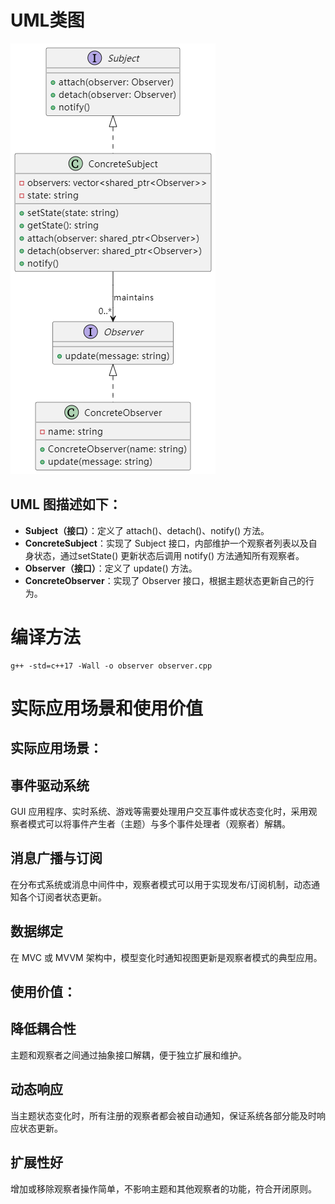 # UML类图
![alt text](image.png)

## UML 图描述如下：

- **Subject（接口）**：定义了 attach()、detach()、notify() 方法。
- **ConcreteSubject**：实现了 Subject 接口，内部维护一个观察者列表以及自身状态，通过setState() 更新状态后调用 notify() 方法通知所有观察者。
- **Observer（接口）**：定义了 update() 方法。
- **ConcreteObserver**：实现了 Observer 接口，根据主题状态更新自己的行为。

# 编译方法
```
g++ -std=c++17 -Wall -o observer observer.cpp

```

# 实际应用场景和使用价值
## 实际应用场景：

## 事件驱动系统
GUI 应用程序、实时系统、游戏等需要处理用户交互事件或状态变化时，采用观察者模式可以将事件产生者（主题）与多个事件处理者（观察者）解耦。

## 消息广播与订阅
在分布式系统或消息中间件中，观察者模式可以用于实现发布/订阅机制，动态通知各个订阅者状态更新。

## 数据绑定
在 MVC 或 MVVM 架构中，模型变化时通知视图更新是观察者模式的典型应用。

## 使用价值：

## 降低耦合性
主题和观察者之间通过抽象接口解耦，便于独立扩展和维护。

## 动态响应
当主题状态变化时，所有注册的观察者都会被自动通知，保证系统各部分能及时响应状态更新。

## 扩展性好
增加或移除观察者操作简单，不影响主题和其他观察者的功能，符合开闭原则。